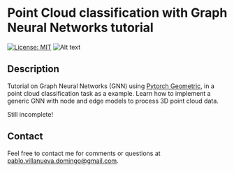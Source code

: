 # Point Cloud classification with Graph Neural Networks tutorial

[![License: MIT](https://img.shields.io/badge/License-MIT-yellow.svg)](https://opensource.org/licenses/MIT)
![Alt text](https://img.shields.io/pypi/pyversions/python-binance.svg)


## Description

Tutorial on Graph Neural Networks (GNN) using [Pytorch Geometric](https://pytorch-geometric.readthedocs.io/en/latest/), in a point cloud classification task as a example. Learn how to implement a generic GNN with node and edge models to process 3D point cloud data.

Still incomplete!


## Contact

Feel free to contact me for comments or questions at <pablo.villanueva.domingo@gmail.com>.


